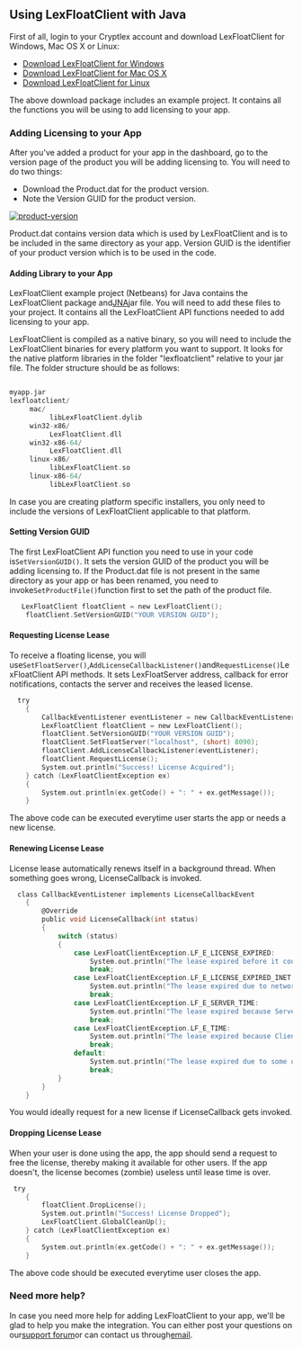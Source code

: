 ## Using LexFloatClient with Java

First of all, login to your Cryptlex account and download LexFloatClient for Windows, Mac OS X or Linux:

* [Download LexFloatClient for Windows](https://cryptlex.com/app/api)
* [Download LexFloatClient for Mac OS X](https://cryptlex.com/app/api)
* [Download LexFloatClient for Linux](https://cryptlex.com/app/api)

The above download package includes an example project. It contains all the functions you will be using to add licensing to your app.

### Adding Licensing to your App

After you've added a product for your app in the dashboard, go to the version page of the product you will be adding licensing to. You will need to do two things:

* Download the Product.dat for the product version.
* Note the Version GUID for the product version.

[![](https://cryptlex.com/public/img/docs/version.png "product-version")](https://cryptlex.com/public/img/docs/version.png)

Product.dat contains version data which is used by LexFloatClient and is to be included in the same directory as your app. Version GUID is the identifier of your product version which is to be used in the code.

#### Adding Library to your App

LexFloatClient example project \(Netbeans\) for Java contains the LexFloatClient package and[JNA](https://github.com/java-native-access/jna)jar file. You will need to add these files to your project. It contains all the LexFloatClient API functions needed to add licensing to your app.

LexFloatClient is compiled as a native binary, so you will need to include the LexFloatClient binaries for every platform you want to support. It looks for the native platform libraries in the folder "lexfloatclient" relative to your jar file. The folder structure should be as follows:

```c

myapp.jar
lexfloatclient/
     mac/
          libLexFloatClient.dylib
     win32-x86/
          LexFloatClient.dll
     win32-x86-64/
          LexFloatClient.dll
     linux-x86/
          libLexFloatClient.so
     linux-x86-64/
          libLexFloatClient.so


```

In case you are creating platform specific installers, you only need to include the versions of LexFloatClient applicable to that platform.

#### Setting Version GUID

The first LexFloatClient API function you need to use in your code is`SetVersionGUID()`. It sets the version GUID of the product you will be adding licensing to. If the Product.dat file is not present in the same directory as your app or has been renamed, you need to invoke`SetProductFile()`function first to set the path of the product file.

```c
   LexFloatClient floatClient = new LexFloatClient();
    floatClient.SetVersionGUID("YOUR VERSION GUID");
```



#### Requesting License Lease

To receive a floating license, you will use`SetFloatServer()`,`AddLicenseCallbackListener()`and`RequestLicense()`LexFloatClient API methods. It sets LexFloatServer address, callback for error notifications, contacts the server and receives the leased license.

```c
  try
    {
        CallbackEventListener eventListener = new CallbackEventListener();
        LexFloatClient floatClient = new LexFloatClient();
        floatClient.SetVersionGUID("YOUR VERSION GUID");
        floatClient.SetFloatServer("localhost", (short) 8090);
        floatClient.AddLicenseCallbackListener(eventListener);
        floatClient.RequestLicense();
        System.out.println("Success! License Acquired");
    } catch (LexFloatClientException ex)
    {
        System.out.println(ex.getCode() + ": " + ex.getMessage());
    }
```

The above code can be executed everytime user starts the app or needs a new license.

#### Renewing License Lease

License lease automatically renews itself in a background thread. When something goes wrong, LicenseCallback is invoked.

```c
  class CallbackEventListener implements LicenseCallbackEvent
    {
        @Override
        public void LicenseCallback(int status)
        {
            switch (status)
            {
                case LexFloatClientException.LF_E_LICENSE_EXPIRED:
                    System.out.println("The lease expired before it could be renewed.");
                    break;
                case LexFloatClientException.LF_E_LICENSE_EXPIRED_INET:
                    System.out.println("The lease expired due to network connection failure.");
                    break;
                case LexFloatClientException.LF_E_SERVER_TIME:
                    System.out.println("The lease expired because Server System time was modified.");
                    break;
                case LexFloatClientException.LF_E_TIME:
                    System.out.println("The lease expired because Client System time was modified.");
                    break;
                default:
                    System.out.println("The lease expired due to some other reason.");
                    break;
            }
        }
    }
```

You would ideally request for a new license if LicenseCallback gets invoked.

#### Dropping License Lease

When your user is done using the app, the app should send a request to free the license, thereby making it available for other users. If the app doesn't, the license becomes \(zombie\) useless until lease time is over.

```c
 try
    {
        floatClient.DropLicense();
        System.out.println("Success! License Dropped");
        LexFloatClient.GlobalCleanUp();
    } catch (LexFloatClientException ex)
    {
        System.out.println(ex.getCode() + ": " + ex.getMessage());
    }
```

The above code should be executed everytime user closes the app.

### Need more help?

In case you need more help for adding LexFloatClient to your app, we'll be glad to help you make the integration. You can either post your questions on our[support forum](https://cryptlex.com/forums)or can contact us through[email](mailto:support@cryptlex.com?Subject=Using%20LexFloatClient).

